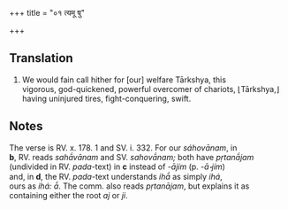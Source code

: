 +++
title = "०१ त्यमू षु"

+++
## Translation
1. We would fain call hither for \[our\] welfare Tārkshya, this  
vigorous, god-quickened, powerful overcomer of chariots, ⌊Tārkshya,⌋  
having uninjured tires, fight-conquering, swift.

## Notes
The verse is RV. x. 178. 1 and SV. i. 332. For our *sáhovānam*, in  
**b**, RV. reads *sahā́vānam* and SV. *sahovā́nam;* both have *pṛtanā́jam*  
(undivided in RV. *pada*-text) in **c** instead of *-ājím* (p. *-ā॰jím*)  
and, in **d**, the RV. *pada*-text understands *ihā́* as simply *ihá*,  
ours as *ihá: ā́*. The comm. also reads *pṛtanājam*, but explains it as  
containing either the root *aj* or *ji*.
